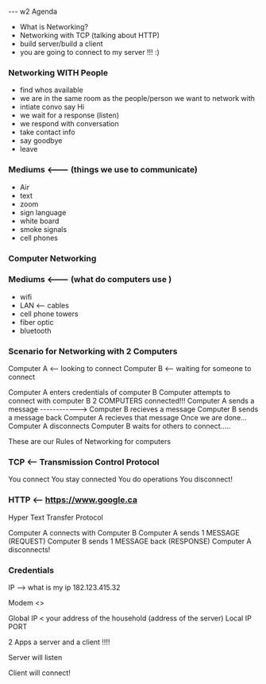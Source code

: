 --- w2 Agenda

- What is Networking? 
- Networking with TCP
 (talking about HTTP)
- build server/build a client 
- you are going to connect to my server !!! :) 

### Networking WITH People

- find whos available
- we are in the same room as the people/person we want to network with
- intiate convo say Hi
- we wait for a response (listen)
- we respond with conversation
- take contact info 
- say goodbye
- leave

### Mediums <--- (things we use to communicate)

- Air
- text
- zoom
- sign language 
- white board
- smoke signals
- cell phones

### Computer Networking

### Mediums <--- (what do computers use )

- wifi
- LAN <-- cables 
- cell phone towers 
- fiber optic 
- bluetooth

### Scenario for Networking with 2 Computers

Computer A <-- looking to connect
Computer B <-- waiting for someone to connect 

Computer A enters credentials of computer B
Computer attempts to connect with computer B
2 COMPUTERS connected!!!
Computer A sends a message ------------> 
Computer B recieves a message 
Computer B sends a message back 
Computer A recieves that message
Once we are done...
Computer A disconnects
Computer B waits for others to connect.....

These are our Rules of Networking for computers

### TCP <-- Transmission Control Protocol

You connect
You stay connected
You do operations
You disconnect! 

### HTTP <-- https://www.google.ca

Hyper Text Transfer Protocol

Computer A connects with Computer B
Computer A sends 1 MESSAGE (REQUEST)
Computer B sends 1 MESSAGE back (RESPONSE)
Computer A disconnects!

### Credentials 

IP -->  what is my ip 
182.123.415.32

Modem <>

Global IP < your address of the household  (address of the server)
Local IP 
PORT 


2 Apps a server and a client !!!!

Server will listen
 
Client will connect!